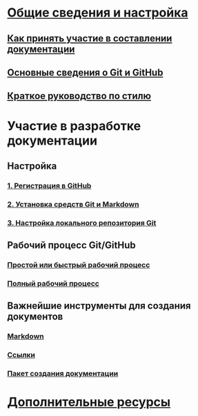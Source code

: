 # [Общие сведения и настройка](index.md)
## [Как принять участие в составлении документации](how-to-contribute.md)
## [Основные сведения о Git и GitHub](git-github-fundamentals.md)
## [Краткое руководство по стилю](style-quick-start.md)
<!-- Needed:  ## Sample writing quick start -->

# Участие в разработке документации
<!-- New nodes:
## Create issues
## Small edits
## Review new content
## Create new articles
## Create or update samples
-->

## Настройка 
### [1. Регистрация в GitHub](get-started-setup-github.md)
### [2. Установка средств Git и Markdown](get-started-setup-tools.md)
### [3. Настройка локального репозитория Git](get-started-setup-local.md)

## Рабочий процесс Git/GitHub
### [Простой или быстрый рабочий процесс](light-workflow.md)
### [Полный рабочий процесс](full-workflow.md)

## Важнейшие инструменты для создания документов 
### [Markdown](how-to-write-use-markdown.md)
### [Ссылки](how-to-write-links.md)
### [Пакет создания документации](how-to-write-docs-auth-pack.md)

# [Дополнительные ресурсы](additional-resources.md)
